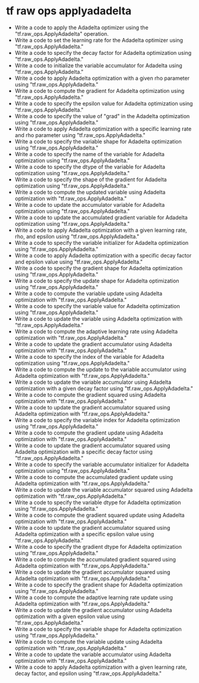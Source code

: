 # tf raw ops applyadadelta

- Write a code to apply the Adadelta optimizer using the "tf.raw_ops.ApplyAdadelta" operation.
- Write a code to set the learning rate for the Adadelta optimizer using "tf.raw_ops.ApplyAdadelta."
- Write a code to specify the decay factor for Adadelta optimization using "tf.raw_ops.ApplyAdadelta."
- Write a code to initialize the variable accumulator for Adadelta using "tf.raw_ops.ApplyAdadelta."
- Write a code to apply Adadelta optimization with a given rho parameter using "tf.raw_ops.ApplyAdadelta."
- Write a code to compute the gradient for Adadelta optimization using "tf.raw_ops.ApplyAdadelta."
- Write a code to specify the epsilon value for Adadelta optimization using "tf.raw_ops.ApplyAdadelta."
- Write a code to specify the value of "grad" in the Adadelta optimization using "tf.raw_ops.ApplyAdadelta."
- Write a code to apply Adadelta optimization with a specific learning rate and rho parameter using "tf.raw_ops.ApplyAdadelta."
- Write a code to specify the variable shape for Adadelta optimization using "tf.raw_ops.ApplyAdadelta."
- Write a code to specify the name of the variable for Adadelta optimization using "tf.raw_ops.ApplyAdadelta."
- Write a code to specify the dtype of the variable for Adadelta optimization using "tf.raw_ops.ApplyAdadelta."
- Write a code to specify the shape of the gradient for Adadelta optimization using "tf.raw_ops.ApplyAdadelta."
- Write a code to compute the updated variable using Adadelta optimization with "tf.raw_ops.ApplyAdadelta."
- Write a code to update the accumulator variable for Adadelta optimization using "tf.raw_ops.ApplyAdadelta."
- Write a code to update the accumulated gradient variable for Adadelta optimization using "tf.raw_ops.ApplyAdadelta."
- Write a code to apply Adadelta optimization with a given learning rate, rho, and epsilon using "tf.raw_ops.ApplyAdadelta."
- Write a code to specify the variable initializer for Adadelta optimization using "tf.raw_ops.ApplyAdadelta."
- Write a code to apply Adadelta optimization with a specific decay factor and epsilon value using "tf.raw_ops.ApplyAdadelta."
- Write a code to specify the gradient shape for Adadelta optimization using "tf.raw_ops.ApplyAdadelta."
- Write a code to specify the update shape for Adadelta optimization using "tf.raw_ops.ApplyAdadelta."
- Write a code to compute the variable update using Adadelta optimization with "tf.raw_ops.ApplyAdadelta."
- Write a code to specify the variable value for Adadelta optimization using "tf.raw_ops.ApplyAdadelta."
- Write a code to update the variable using Adadelta optimization with "tf.raw_ops.ApplyAdadelta."
- Write a code to compute the adaptive learning rate using Adadelta optimization with "tf.raw_ops.ApplyAdadelta."
- Write a code to update the gradient accumulator using Adadelta optimization with "tf.raw_ops.ApplyAdadelta."
- Write a code to specify the index of the variable for Adadelta optimization using "tf.raw_ops.ApplyAdadelta."
- Write a code to compute the update to the variable accumulator using Adadelta optimization with "tf.raw_ops.ApplyAdadelta."
- Write a code to update the variable accumulator using Adadelta optimization with a given decay factor using "tf.raw_ops.ApplyAdadelta."
- Write a code to compute the gradient squared using Adadelta optimization with "tf.raw_ops.ApplyAdadelta."
- Write a code to update the gradient accumulator squared using Adadelta optimization with "tf.raw_ops.ApplyAdadelta."
- Write a code to specify the variable index for Adadelta optimization using "tf.raw_ops.ApplyAdadelta."
- Write a code to compute the gradient update using Adadelta optimization with "tf.raw_ops.ApplyAdadelta."
- Write a code to update the gradient accumulator squared using Adadelta optimization with a specific decay factor using "tf.raw_ops.ApplyAdadelta."
- Write a code to specify the variable accumulator initializer for Adadelta optimization using "tf.raw_ops.ApplyAdadelta."
- Write a code to compute the accumulated gradient update using Adadelta optimization with "tf.raw_ops.ApplyAdadelta."
- Write a code to update the variable accumulator squared using Adadelta optimization with "tf.raw_ops.ApplyAdadelta."
- Write a code to specify the variable dtype for Adadelta optimization using "tf.raw_ops.ApplyAdadelta."
- Write a code to compute the gradient squared update using Adadelta optimization with "tf.raw_ops.ApplyAdadelta."
- Write a code to update the gradient accumulator squared using Adadelta optimization with a specific epsilon value using "tf.raw_ops.ApplyAdadelta."
- Write a code to specify the gradient dtype for Adadelta optimization using "tf.raw_ops.ApplyAdadelta."
- Write a code to compute the accumulated gradient squared using Adadelta optimization with "tf.raw_ops.ApplyAdadelta."
- Write a code to update the gradient accumulator squared using Adadelta optimization with "tf.raw_ops.ApplyAdadelta."
- Write a code to specify the gradient shape for Adadelta optimization using "tf.raw_ops.ApplyAdadelta."
- Write a code to compute the adaptive learning rate update using Adadelta optimization with "tf.raw_ops.ApplyAdadelta."
- Write a code to update the gradient accumulator using Adadelta optimization with a given epsilon value using "tf.raw_ops.ApplyAdadelta."
- Write a code to specify the variable shape for Adadelta optimization using "tf.raw_ops.ApplyAdadelta."
- Write a code to compute the variable update using Adadelta optimization with "tf.raw_ops.ApplyAdadelta."
- Write a code to update the variable accumulator using Adadelta optimization with "tf.raw_ops.ApplyAdadelta."
- Write a code to apply Adadelta optimization with a given learning rate, decay factor, and epsilon using "tf.raw_ops.ApplyAdadelta."